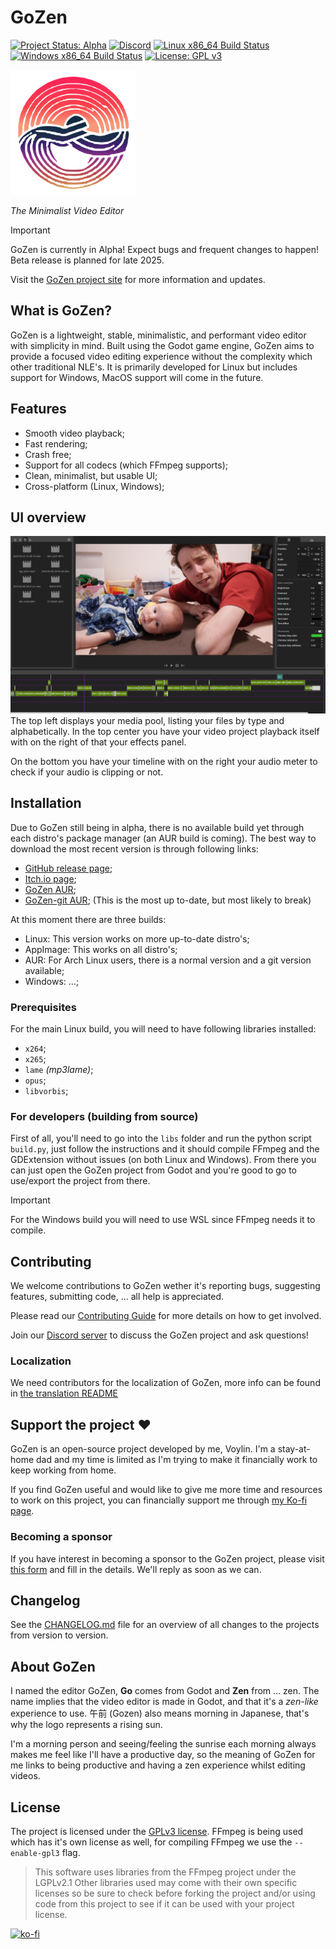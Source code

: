 # GoZen

[![Project Status: Alpha](https://img.shields.io/badge/Status-Alpha-red.svg)](https://github.com/VoylinsGamedevJourney/gozen)
[![Discord](https://img.shields.io/discord/1120566516899926068?label=Discord&logo=discord&logoColor=white)](https://discord.gg/BdbUf7VKYC)
[![Linux x86_64 Build Status](https://github.com/VoylinsGamedevJourney/gozen/actions/workflows/build_linux.yml/badge.svg)](https://github.com/VoylinsGamedevJourney/gozen/actions/workflows/build_linux.yml)
[![Windows x86_64 Build Status](https://github.com/VoylinsGamedevJourney/gozen/actions/workflows/build_windows.yml/badge.svg)](https://github.com/VoylinsGamedevJourney/gozen/actions/workflows/build_windows.yml)
[![License: GPL v3](https://img.shields.io/badge/License-GPLv3-blue.svg)](https://www.gnu.org/licenses/gpl-3.0)

<img src="./assets/logo.svg" alt="GoZen Logo" width="200"/>

*The Minimalist Video Editor*

> [!IMPORTANT]  
> GoZen is currently in Alpha! Expect bugs and frequent changes to happen! Beta release is planned for late 2025.
> 
> Visit the [GoZen project site](https://voylinsgamedevjourney.github.io/gozen/) for more information and updates.

## What is GoZen?
GoZen is a lightweight, stable, minimalistic, and performant video editor with simplicity in mind. Built using the Godot game engine, GoZen aims to provide a focused video editing  experience without the complexity which other traditional NLE's. It is primarily developed for Linux but includes support for Windows, MacOS support will come in the future.

## Features

- Smooth video playback;
- Fast rendering;
- Crash free;
- Support for all codecs (which FFmpeg supports);
- Clean, minimalist, but usable UI;
- Cross-platform (Linux, Windows);

## UI overview
![screenshot of GoZen UI](./assets/screenshots/alpha_01.png)
The top left displays your media pool, listing your files by type and alphabetically. In the top center you have your video project playback itself with on the right of that your effects panel.

On the bottom you have your timeline with on the right your audio meter to check if your audio is clipping or not.

## Installation
Due to GoZen still being in alpha, there is no available build yet through each distro's package manager (an AUR build is coming). The best way to download the most recent version is through following links:
- [GitHub release page](https://github.com/VoylinsGamedevJourney/gozen/releases);
- [Itch.io page](https://voylin.itch.io/gozen);
- [GoZen AUR](https://aur.archlinux.org/packages/gozen);
- [GoZen-git AUR](https://aur.archlinux.org/packages/gozen); (This is the most up to-date, but most likely to break)

At this moment there are three builds:
- Linux: This version works on more up-to-date distro's;
- AppImage: This works on all distro's;
- AUR: For Arch Linux users, there is a normal version and a git version available;
- Windows: ...;

### Prerequisites
For the main Linux build, you will need to have following libraries installed:
- `x264`;
- `x265`;
- `lame` *(mp3lame)*;
- `opus`;
- `libvorbis`;

### For developers (building from source)
First of all, you'll need to go into the `libs` folder and run the python script `build.py`, just follow the instructions and it should compile FFmpeg and the GDExtension without issues (on both Linux and Windows). From there you can just open the GoZen project from Godot and you're good to go to use/export the project from there.

> [!IMPORTANT]  
> For the Windows build you will need to use WSL since FFmpeg needs it to compile.

## Contributing
We welcome contributions to GoZen wether it's reporting bugs, suggesting features, submitting code, ... all help is appreciated.

Please read our [Contributing Guide](./CONTRIBUTING.md) for more details on how to get involved.

Join our [Discord server](https://discord.gg/BdbUf7VKYC) to discuss the GoZen project and ask questions!

### Localization
We need contributors for the localization of GoZen, more info can be found in [the translation README](/src/translations/README.md)

## Support the project ❤️
GoZen is an open-source project developed by me, Voylin. I'm a stay-at-home dad and my time is limited as I'm trying to make it financially work to keep working from home.

If you find GoZen useful and would like to give me more time and resources to work on this project, you can financially support me through [my Ko-fi page](https://ko-fi.com/voylin).

### Becoming a sponsor
If you have interest in becoming a sponsor to the GoZen project, please visit [this form](https://forms.gle/boBG9UB6ouSg8vce9) and fill in the details. We'll reply as soon as we can.

## Changelog
See the [CHANGELOG.md](./CHANGELOG.md) file for an overview of all changes to the projects from version to version.

## About GoZen
I named the editor GoZen, **Go** comes from Godot and **Zen** from ... zen. The name implies that the video editor is made in Godot, and that it's a _zen-like_ experience to use. 午前 (Gozen) also means morning in Japanese, that's why the logo represents a rising sun.

I'm a morning person and seeing/feeling the sunrise each morning always makes me feel like I'll have a productive day, so the meaning of GoZen for me links to being productive and having a zen experience whilst editing videos.

## License

The project is licensed under the [GPLv3 license](./LICENSE). FFmpeg is being used which has it's own license as well, for compiling FFmpeg we use the `--enable-gpl3` flag.

> This software uses libraries from the FFmpeg project under the LGPLv2.1
> Other libraries used may come with their own specific licenses so be sure to check before forking the project and/or using code from this project to see if it can be used with your project license.

[![ko-fi](https://ko-fi.com/img/githubbutton_sm.svg)](https://ko-fi.com/voylin)

